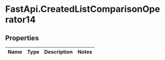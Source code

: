 # FastApi.CreatedListComparisonOperator14

## Properties
Name | Type | Description | Notes
------------ | ------------- | ------------- | -------------
